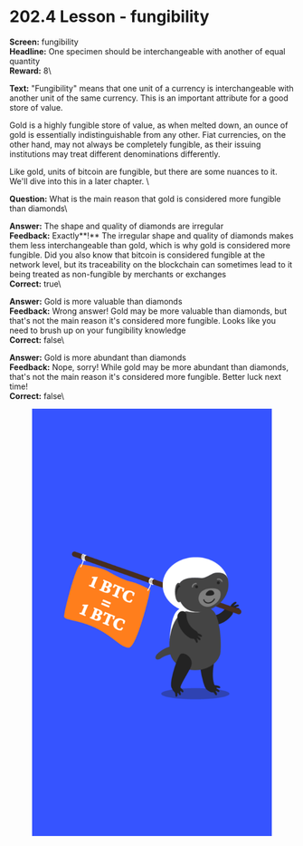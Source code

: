 # 202.4 Lesson - fungibility

**Screen:** fungibility\
**Headline:** One specimen should be interchangeable with another of equal quantity\
**Reward:** 8\

**Text:** 
&quot;Fungibility&quot; means that one unit of a currency is interchangeable with another unit of the same currency. This is an important attribute for a good store of value.

Gold is a highly fungible store of value, as when melted down, an ounce of gold is essentially indistinguishable from any other. Fiat currencies, on the other hand, may not always be completely fungible, as their issuing institutions may treat different denominations differently.

Like gold, units of bitcoin are fungible, but there are some nuances to it. We&#x27;ll dive into this in a later chapter.
\

**Question:** What is the main reason that gold is considered more fungible than diamonds\

**Answer:** The shape and quality of diamonds are irregular\
**Feedback:** Exactly**!** The irregular shape and quality of diamonds makes them less interchangeable than gold, which is why gold is considered more fungible. Did you also know that bitcoin is considered fungible at the network level, but its traceability on the blockchain can sometimes lead to it being treated as non-fungible by merchants or exchanges\
**Correct:** true\

**Answer:** Gold is more valuable than diamonds\
**Feedback:** Wrong answer! Gold may be more valuable than diamonds, but that&#x27;s not the main reason it&#x27;s considered more fungible. Looks like you need to brush up on your fungibility knowledge\
**Correct:** false\

**Answer:** Gold is more abundant than diamonds\
**Feedback:** Nope, sorry! While gold may be more abundant than diamonds, that&#x27;s not the main reason it&#x27;s considered more fungible. Better luck next time!\
**Correct:** false\


<figure><img src="../.gitbook/assets/202-04.png" alt=""><figcaption></figcaption></figure>

